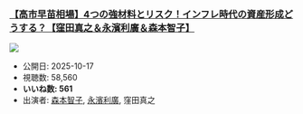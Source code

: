 ### [【高市早苗相場】4つの強材料とリスク！インフレ時代の資産形成どうする？【窪田真之＆永濱利廣＆森本智子】](https://www.youtube.com/watch?v=Hsxlws1a_vg)
[![](https://img.youtube.com/vi/Hsxlws1a_vg/sddefault.jpg)](https://www.youtube.com/watch?v=Hsxlws1a_vg)
-   公開日: 2025-10-17
-   視聴数: 58,560
-   **いいね数: 561**
-   出演者: [森本智子](/rehacq_fan/people/森本智子 "wikilink"), [永濱利廣](/rehacq_fan/people/永濱利廣 "wikilink"), 窪田真之
